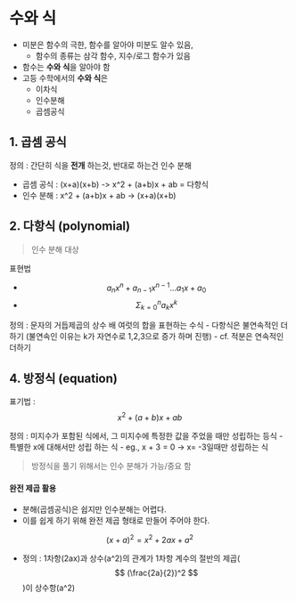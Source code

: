 # 수와 식 

- 미분은 함수의 극한, 함수를 알아야 미분도 알수 있음, 
    - 함수의 종류는 삼각 함수, 지수/로그 함수가 있음 
- 함수는 **수와 식**을 알아야 함 
- 고등 수학에서의 **수와 식**은
    - 이차식 
    - 인수분해 
    - 곱셈공식 


## 1. 곱셈 공식 

정의 : 간단히 식을 **전개** 하는것, 반대로 하는건 인수 분해 

- 곱셈 공식 :  (x+a)(x+b) -> x^2 + (a+b)x + ab = 다항식 
- 인수 분해 : x^2 + (a+b)x + ab -> (x+a)(x+b)



## 2. 다항식 (polynomial)

> 인수 분해 대상 


표현법 
- $$ a_nx^n + a_{n-1}x^{n-1} ... a_1x + a_0   $$
- $$ \Sigma^{n}_{k=0} a_k x^k  $$


정의 : 문자의 거듭제곱의 상수 배 여럿의 합을 표현하는 수식
    - 다항식은 불연속적인 더하기 (불연속인 이유는 k가 자연수로 1,2,3으로 증가 하며 진행)
    - cf. 적분은 연속적인 더하기 


## 4. 방정식 (equation)

표기법 : $$x^2 + (a+b)x + ab$$ 

정의 : 미지수가 포함된 식에서, 그 미지수에 특정한 값을 주었을 때만 성립하는 등식
    - 특별한 x에 대해서만 성립 하는 식 
    - eg., x + 3 = 0 -> x= -3일때만 성립하는 식 

> 방정식을 풀기 위해서는 인수 분해가 가능/중요 함 


#### 완전 제곱 활용 

- 분해(곱셈공식)은 쉽지만 인수분해는 어렵다. 
- 이를 쉽게 하기 위해 완전 제곱 형태로 만들어 주어야 한다. 

$$ (x + a)^2 = x^2 +2ax +a^2 $$


- 정의 : 1차항(2ax)과 상수(a^2)의 관계가 1차항 계수의 절반의 제곱( $$ (\frac{2a}{2})^2  $$ )이 상수항(a^2) 


